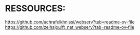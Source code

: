 # RESSOURCES:

https://github.com/achrafelkhnissi/webserv?tab=readme-ov-file
https://github.com/zelhajou/ft_net_webserv?tab=readme-ov-file
